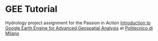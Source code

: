 # GEE Tutorial
Hydrology project assignment for the Passion in Action [Introduction to Google Earth Engine for Advanced Geospatial Analysis](https://www.polimi.it/corsi/didattica-innovativa/dettaglio-corso/introduction-to-google-earth-engine-for-advanced-geospatial-analysis) at [Politecnico di Milano](https://www.polimi.it/)
